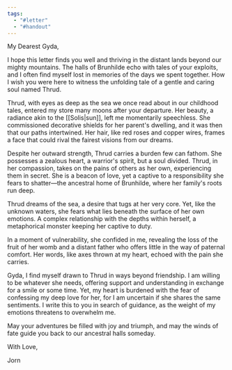 ```yaml
---
tags:
  - "#letter"
  - "#handout"
---
```

My Dearest Gyda,

I hope this letter finds you well and thriving in the distant lands beyond our mighty mountains. The halls of Brunhilde echo with tales of your exploits, and I often find myself lost in memories of the days we spent together. How I wish you were here to witness the unfolding tale of a gentle and caring soul named Thrud.

Thrud, with eyes as deep as the sea we once read about in our childhood tales, entered my store many moons after your departure. Her beauty, a radiance akin to the [[Solis|sun]], left me momentarily speechless. She commissioned decorative shields for her parent's dwelling, and it was then that our paths intertwined. Her hair, like red roses and copper wires, frames a face that could rival the fairest visions from our dreams.

Despite her outward strength, Thrud carries a burden few can fathom. She possesses a zealous heart, a warrior's spirit, but a soul divided. Thrud, in her compassion, takes on the pains of others as her own, experiencing them in secret. She is a beacon of love, yet a captive to a responsibility she fears to shatter—the ancestral home of Brunhilde, where her family's roots run deep.

Thrud dreams of the sea, a desire that tugs at her very core. Yet, like the unknown waters, she fears what lies beneath the surface of her own emotions. A complex relationship with the depths within herself, a metaphorical monster keeping her captive to duty.

In a moment of vulnerability, she confided in me, revealing the loss of the fruit of her womb and a distant father who offers little in the way of paternal comfort. Her words, like axes thrown at my heart, echoed with the pain she carries.

Gyda, I find myself drawn to Thrud in ways beyond friendship. I am willing to be whatever she needs, offering support and understanding in exchange for a smile or some time. Yet, my heart is burdened with the fear of confessing my deep love for her, for I am uncertain if she shares the same sentiments. I write this to you in search of guidance, as the weight of my emotions threatens to overwhelm me.

May your adventures be filled with joy and triumph, and may the winds of fate guide you back to our ancestral halls someday.

With Love,

Jorn

